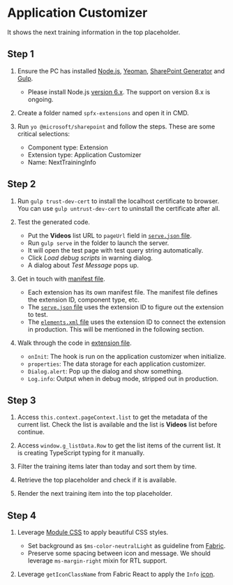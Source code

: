# Application Customizer

It shows the next training information in the top placeholder.

## Step 1

1. Ensure the PC has installed [Node.js](https://nodejs.org/en/), [Yeoman](http://yeoman.io), [SharePoint Generator](https://www.npmjs.com/package/@microsoft/generator-sharepointhttps://www.npmjs.com/package/@microsoft/generator-sharepoint) and [Gulp](https://gulpjs.com/).

    - Please install Node.js [version 6.x](https://nodejs.org/dist/latest-v6.x/). The support on version 8.x is ongoing.

2. Create a folder named `spfx-extensions` and open it in CMD.

3. Run `yo @microsoft/sharepoint` and follow the steps. These are some critical selections:

    - Component type: Extension
    - Extension type: Application Customizer
    - Name: NextTrainingInfo

## Step 2

1. Run `gulp trust-dev-cert` to install the localhost certificate to browser. You can use `gulp untrust-dev-cert` to uninstall the certificate after all.

2. Test the generated code.

    - Put the **Videos** list URL to `pageUrl` field in [`serve.json` file](../../../config/serve.json).
    - Run `gulp serve` in the folder to launch the server.
    - It will open the test page with test query string automatically.
    - Click *Load debug scripts* in warning dialog.
    - A dialog about *Test Message* pops up.

3. Get in touch with [manifest file](NextTrainingInfoApplicationCustomizer.manifest.json).

    - Each extension has its own manifest file. The manifest file defines the extension ID, component type, etc.
    - The [`serve.json` file](../../../config/serve.json) uses the extension ID to figure out the extension to test.
    - The [`elements.xml` file](../../../sharepoint/assets/elements.xml) uses the extension ID to connect the extension in production. This will be mentioned in the following section.

4. Walk through the code in [extension file](NextTrainingInfoApplicationCustomizer).

    - `onInit`: The hook is run on the application customizer when initialize.
    - `properties`: The data storage for each application customizer.
    - `Dialog.alert`: Pop up the dialog and show something.
    - `Log.info`: Output when in debug mode, stripped out in production.

## Step 3

1. Access `this.context.pageContext.list` to get the metadata of the current list. Check the list is available and the list is **Videos** list before continue.

2. Access `window.g_listData.Row` to get the list items of the current list. It is creating TypeScript typing for it manually.

3. Filter the training items later than today and sort them by time.

4. Retrieve the top placeholder and check if it is available.

5. Render the next training item into the top placeholder.

## Step 4

1. Leverage [Module CSS](https://github.com/css-modules/css-modules) to apply beautiful CSS styles.

    - Set background as `$ms-color-neutralLight` as guideline from [Fabric](https://developer.microsoft.com/en-us/fabric#/styles/colors).
    - Preserve some spacing between icon and message. We should leverage `ms-margin-right` mixin for RTL support.

2. Leverage `getIconClassName` from Fabric React to apply the `Info` [icon](https://developer.microsoft.com/en-us/fabric#/styles/icons).

